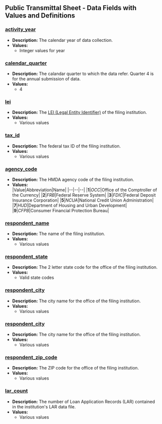 ## Public Transmittal Sheet - Data Fields with Values and Definitions

### [activity\_year](#activity_year)  
- **Description:** The calendar year of data collection.
- **Values:**  
  - Integer values for year

### [calendar\_quarter](#calendar_quarter)
- **Description:** The calandar quarter to which the data refer. Quarter 4 is for the annual submission of data.
- **Values:**  
  - 4

### [lei](#lei)
- **Description:** The <a target="_blank" rel="noopener noreferrer" href="http://ffiec.cfpb.gov/documentation/2021/filing-faq#what-is-a-legal-entity-identifier-lei">LEI (Legal Entity Identifier)</a> of the filing institution.
- **Values:**  
  - Various values

### [tax\_id](#tax_id)
- **Description:** The federal tax ID of the filing institution.
- **Values:**  
  - Various values

### [agency\_code](#agency_code)
- **Description:** The HMDA agency code of the filing institution.
- **Values:**  
  |Value|Abbreviation|Name|
  |--|--|--|
  |**1**|_OCC_|Office of the Comptroller of the Currency|
  |**2**|_FRB_|Federal Reserve System|
  |**3**|_FDIC_|Federal Deposit Insurance Corporation|
  |**5**|_NCUA_|National Credit Union Administration|
  |**7**|_HUD_|Department of Housing and Urban Development|
  |**9**|_CFPB_|Consumer Financial Protection Bureau|

### [respondent\_name](#respondent_name)
- **Description:** The name of the filing institution.
- **Values:**  
  - Various values

### [respondent\_state](#respondent_state)
- **Description:** The 2 letter state code for the office of the filing institution.
- **Values:**  
  - Valid state codes

### [respondent\_city](#respondent_city)
- **Description:** The city name for the office of the filing institution.
- **Values:**  
  - Various values

### [respondent\_city](#respondent_city)
- **Description:** The city name for the office of the filing institution.
- **Values:**  
  - Various values

### [respondent\_zip\_code](#respondent_zip_code)
- **Description:** The ZIP code for the office of the filing institution.
- **Values:**  
  - Various values

### [lar\_count](#lar_count)
- **Description:** The number of Loan Application Records (LAR) contained in the institution's LAR data file.
- **Values:**  
  - Various values
